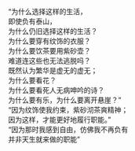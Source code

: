 <p class="has-line-data" data-line-start="0" data-line-end="15">“为什么选择这样的生活，<br>
即使负有泰山，<br>
为什么仍旧选择这样的生活？<br>
为什么要穿有纹饰的衣服？<br>
为什么要饮茶要用紫砂壶？<br>
难道连这些也无法逃脱吗？<br>
 既然认为繁华是虚无的虚无；<br>
为什么要看花？<br>
为什么要看死人无病呻吟的诗？<br>
为什么要有乐，为什么要离开悬崖？” <br>
  “因为纹饰使我约束，紫砂沏茶爽精神；<br>
因为这样，才能更好地履行职能。”<br>
“因为那时我感到自由，仿佛我不再负有<br>
并非天生就来做的职能”</p>
